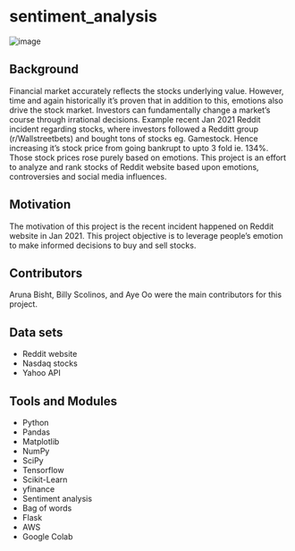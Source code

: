 # sentiment_analysis
![image](https://user-images.githubusercontent.com/75597926/115327626-1c534780-a144-11eb-9c73-4b5e82ac6267.jpeg)

## Background
Financial market accurately reflects the stocks underlying value. However, time and again historically it’s proven that in addition to this, emotions also drive the stock market. Investors can fundamentally change a market’s course through irrational decisions. Example recent Jan 2021 Reddit incident regarding stocks, where investors followed a Redditt group (r/Wallstreetbets) and bought tons of stocks eg. Gamestock. Hence increasing it’s stock price from going bankrupt  to upto 3 fold ie. 134%. Those stock prices rose purely based on emotions. This project is an effort to analyze and rank stocks of Reddit website based upon emotions, controversies and social media influences.

## Motivation 
The motivation of this project is the recent incident happened on Reddit website in Jan 2021. This project objective is to leverage people’s emotion to make informed decisions to buy and sell stocks.

## Contributors
Aruna Bisht, Billy Scolinos, and Aye Oo were the main contributors for this project. 

## Data sets 
- Reddit website
- Nasdaq stocks
- Yahoo API

## Tools and Modules 
- Python
- Pandas
- Matplotlib
- NumPy
- SciPy
- Tensorflow
- Scikit-Learn
- yfinance
- Sentiment analysis
- Bag of words
- Flask
- AWS
- Google Colab
